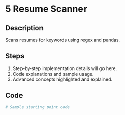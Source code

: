 # 5 Resume Scanner

## Description
Scans resumes for keywords using regex and pandas.

## Steps
1. Step-by-step implementation details will go here.
2. Code explanations and sample usage.
3. Advanced concepts highlighted and explained.

## Code
```python
# Sample starting point code

```
